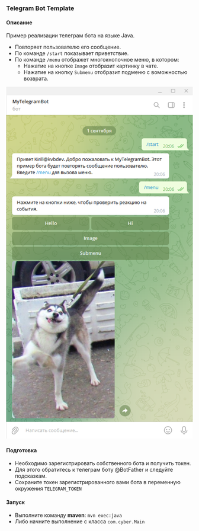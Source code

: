 ﻿### Telegram Bot Template

#### Описание

Пример реализации телеграм бота на языке Java.

- Повторяет пользователю его сообщение.
- По команде `/start` показывает приветствие.
- По команде `/menu` отображет многокнопочное меню, в котором:
  - Нажатие на кнопкe `Image` отобразит картинку в чате.
  - Нажатие на кнопку `Submenu` отобразит подменю с воможностью возврата.

![screenshot-01.png](img/screenshot-01.png)

#### Подготовка

- Необходимо зарегистрировать собственного бота и получить токен.
- Для этого обратитесь к телеграм боту @BotFather и следуйте подсказкам.
- Сохраните токен зарегистрированного вами бота в переменную окружения `TELEGRAM_TOKEN`

#### Запуск

- Выполните команду **maven**: `mvn exec:java`
- Либо начните выполнение с класса `com.cyber.Main`